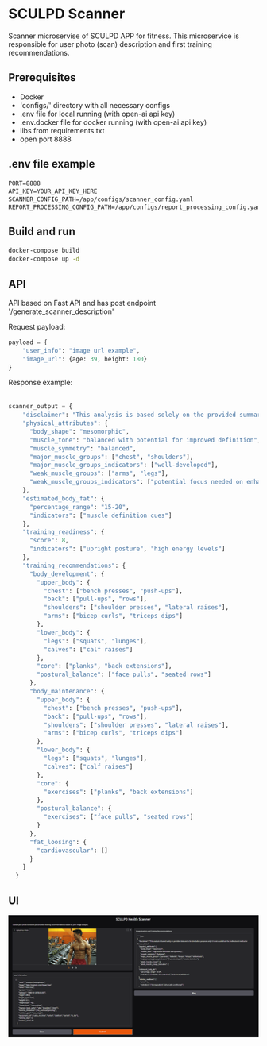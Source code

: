 # SCULPD Scanner

Scanner microservise of SCULPD APP for fitness. 
This microservice is responsible for user photo (scan) description and first training recommendations.


## Prerequisites

- Docker
- 'configs/' directory with all necessary configs
- .env file for local running (with open-ai api key)
- .env.docker file for docker running (with open-ai api key)
- libs from requirements.txt
- open port 8888

## .env file example

``` dotenv
PORT=8888
API_KEY=YOUR_API_KEY_HERE
SCANNER_CONFIG_PATH=/app/configs/scanner_config.yaml
REPORT_PROCESSING_CONFIG_PATH=/app/configs/report_processing_config.yaml
```

## Build and run

```bash
docker-compose build 
docker-compose up -d
```


## API

API based on Fast API and has post endpoint '/generate_scanner_description'

Request payload:

```python
payload = {
    "user_info": "image url example",
    "image_url": {age: 39, height: 180}
}
```

Response example:

```python

scanner_output = {
    "disclaimer": "This analysis is based solely on the provided summary and is for simulation purposes only. It is not a substitute for professional medical or fitness advice. For personalized guidance, consulting with a fitness professional is recommended.",
    "physical_attributes": {
      "body_shape": "mesomorphic",
      "muscle_tone": "balanced with potential for improved definition",
      "muscle_symmetry": "balanced",
      "major_muscle_groups": ["chest", "shoulders"],
      "major_muscle_groups_indicators": ["well-developed"],
      "weak_muscle_groups": ["arms", "legs"],
      "weak_muscle_groups_indicators": ["potential focus needed on enhancing muscle hypertrophy"]
    },
    "estimated_body_fat": {
      "percentage_range": "15-20",
      "indicators": ["muscle definition cues"]
    },
    "training_readiness": {
      "score": 8,
      "indicators": ["upright posture", "high energy levels"]
    },
    "training_recommendations": {
      "body_development": {
        "upper_body": {
          "chest": ["bench presses", "push-ups"],
          "back": ["pull-ups", "rows"],
          "shoulders": ["shoulder presses", "lateral raises"],
          "arms": ["bicep curls", "triceps dips"]
        },
        "lower_body": {
          "legs": ["squats", "lunges"],
          "calves": ["calf raises"]
        },
        "core": ["planks", "back extensions"],
        "postural_balance": ["face pulls", "seated rows"]
      },
      "body_maintenance": {
        "upper_body": {
          "chest": ["bench presses", "push-ups"],
          "back": ["pull-ups", "rows"],
          "shoulders": ["shoulder presses", "lateral raises"],
          "arms": ["bicep curls", "triceps dips"]
        },
        "lower_body": {
          "legs": ["squats", "lunges"],
          "calves": ["calf raises"]
        },
        "core": {
          "exercises": ["planks", "back extensions"]
        },
        "postural_balance": {
          "exercises": ["face pulls", "seated rows"]
        }
      },
      "fat_loosing": {
        "cardiovascular": []
      }
    }
  }

```

## UI

![](resourses/ui_screenshot.png)
